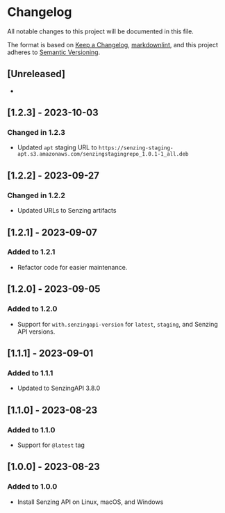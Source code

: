 # Changelog

All notable changes to this project will be documented in this file.

The format is based on [Keep a Changelog](https://keepachangelog.com/en/1.0.0/),
[markdownlint](https://dlaa.me/markdownlint/),
and this project adheres to [Semantic Versioning](https://semver.org/spec/v2.0.0.html).

## [Unreleased]

-

## [1.2.3] - 2023-10-03

### Changed in 1.2.3

- Updated `apt` staging URL to `https://senzing-staging-apt.s3.amazonaws.com/senzingstagingrepo_1.0.1-1_all.deb`

## [1.2.2] - 2023-09-27

### Changed in 1.2.2

- Updated URLs to Senzing artifacts

## [1.2.1] - 2023-09-07

### Added to 1.2.1

- Refactor code for easier maintenance.

## [1.2.0] - 2023-09-05

### Added to 1.2.0

- Support for `with.senzingapi-version` for `latest`, `staging`, and Senzing API versions.

## [1.1.1] - 2023-09-01

### Added to 1.1.1

- Updated to SenzingAPI 3.8.0

## [1.1.0] - 2023-08-23

### Added to 1.1.0

- Support for `@latest` tag

## [1.0.0] - 2023-08-23

### Added to 1.0.0

- Install Senzing API on Linux, macOS, and Windows
